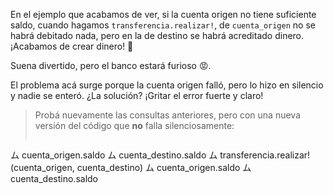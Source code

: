 En el ejemplo que acabamos de ver, si la cuenta origen no tiene suficiente saldo, cuando hagamos `transferencia.realizar!`, de `cuenta_origen` no se habrá debitado nada, pero en la de destino se habrá acreditado dinero. ¡Acabamos de crear dinero! :money_with_wings:

Suena divertido, pero el banco estará furioso :rage:.

El problema acá surge porque la cuenta origen falló, pero lo hizo en silencio y nadie se enteró. ¿La solución? ¡Gritar el error fuerte y claro!

> Probá nuevamente las consultas anteriores, pero con una nueva versión del código que **no** falla silenciosamente:
> ``` ruby
ム cuenta_origen.saldo
ム cuenta_destino.saldo
ム transferencia.realizar!(cuenta_origen, cuenta_destino)
ム cuenta_origen.saldo
ム cuenta_destino.saldo
```


